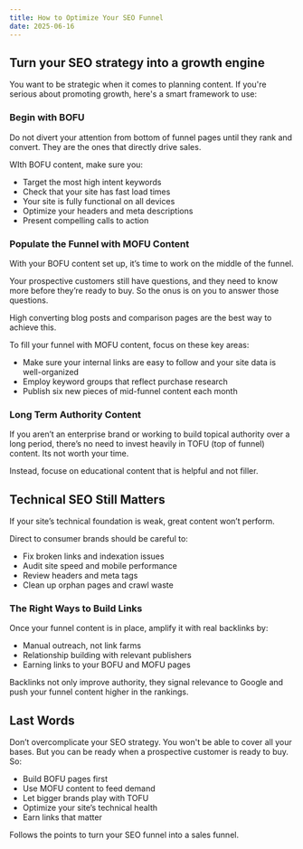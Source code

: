 ```yaml
---
title: How to Optimize Your SEO Funnel
date: 2025-06-16
---
```

## Turn your SEO strategy into a growth engine
You want to be strategic when it comes to planning content. If you're serious about promoting growth, here's a smart framework to use:

### Begin with BOFU
Do not divert your attention from bottom of funnel pages until they rank and convert. They are the ones that directly drive sales.

WIth BOFU content, make sure you:
- Target the most high intent keywords
- Check that your site has fast load times
- Your site is fully functional on all devices
- Optimize your headers and meta descriptions
- Present compelling calls to action

### Populate the Funnel with MOFU Content
With your BOFU content set up, it’s time to work on the middle of the funnel.

Your prospective customers still have questions, and they need to know more before they’re ready to buy. So the onus is on you to answer those questions.

High converting blog posts and comparison pages are the best way to achieve this.

To fill your funnel with MOFU content, focus on these key areas:
- Make sure your internal links are easy to follow and your site data is well-organized
- Employ keyword groups that reflect purchase research
- Publish six new pieces of mid-funnel content each month

### Long Term Authority Content
If you aren’t an enterprise brand or working to build topical authority over a long period, there’s no need to invest heavily in TOFU (top of funnel) content. Its not worth your time.

Instead, focuse on educational content that is helpful and not filler.

## Technical SEO Still Matters
If your site’s technical foundation is weak, great content won’t perform.

Direct to consumer brands should be careful to:
- Fix broken links and indexation issues
- Audit site speed and mobile performance
- Review headers and meta tags
- Clean up orphan pages and crawl waste

### The Right Ways to Build Links
Once your funnel content is in place, amplify it with real backlinks by:

- Manual outreach, not link farms
- Relationship building with relevant publishers
- Earning links to your BOFU and MOFU pages

Backlinks not only improve authority, they signal relevance to Google and push your funnel content higher in the rankings.

## Last Words
Don’t overcomplicate your SEO strategy. You won't be able to cover all your bases. But you can be ready when a prospective customer is ready to buy.
So:

- Build BOFU pages first
- Use MOFU content to feed demand
- Let bigger brands play with TOFU
- Optimize your site’s technical health
- Earn links that matter

Follows the points to turn your SEO funnel into a sales funnel.


